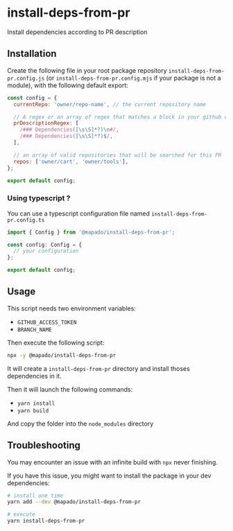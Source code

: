 # install-deps-from-pr

Install dependencies according to PR description

## Installation

Create the following file in your root package repository `install-deps-from-pr.config.js` (or `install-deps-from-pr.config.mjs` if your package is not a module), with the following default export:

```js
const config = {
  currentRepo: 'owner/repo-name', // the current repository name

  // A regex or an array of regex that matches a block in your github description
  prDescriptionRegex: [
    /### Dependencies([\s\S]*?)\n#/,
    /### Dependencies([\s\S]*?)$/,
  ],

  // an array of valid repositories that will be searched for this PR
  repos: ['owner/cart', 'owner/tools'],
};

export default config;
```

### Using typescript ?

You can use a typescript configuration file named `install-deps-from-pr.config.ts`

```ts
import { Config } from '@mapado/install-deps-from-pr';

const config: Config = {
  // your configuration
};

export default config;
```

## Usage

This script needs two environment variables:

- `GITHUB_ACCESS_TOKEN`
- `BRANCH_NAME`

Then execute the following script:

```sh
npx -y @mapado/install-deps-from-pr
```

It will create a `install-deps-from-pr` directory and install thoses dependencies in it.

Then it will launch the following commands:

- `yarn install`
- `yarn build`

And copy the folder into the `node_modules` directory

## Troubleshooting

You may encounter an issue with an infinite build with `npx` never finishing.

If you have this issue, you might want to install the package in your dev dependencies:

```sh
# install one time
yarn add --dev @mapado/install-deps-from-pr

# execute
yarn install-deps-from-pr
```
